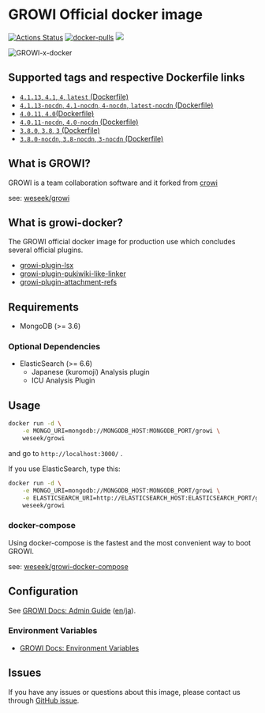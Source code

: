 
GROWI Official docker image
========================

[![Actions Status](https://github.com/weseek/growi/workflows/Release%20Docker%20Images/badge.svg)](https://github.com/weseek/growi/actions) [![docker-pulls](https://img.shields.io/docker/pulls/weseek/growi.svg)](https://hub.docker.com/r/weseek/growi/) [![](https://images.microbadger.com/badges/image/weseek/growi.svg)](https://microbadger.com/images/weseek/growi)

![GROWI-x-docker](https://user-images.githubusercontent.com/1638767/38307565-105956e2-384f-11e8-8534-b1128522d68d.png)


Supported tags and respective Dockerfile links
------------------------------------------------

* [`4.1.13`, `4.1`, `4`, `latest` (Dockerfile)](https://github.com/weseek/growi/blob/v4.1.13/docker/Dockerfile)
* [`4.1.13-nocdn`, `4.1-nocdn`, `4-nocdn`, `latest-nocdn` (Dockerfile)](https://github.com/weseek/growi/blob/v4.1.13/docker/Dockerfile)
* [`4.0.11`, `4.0`(Dockerfile)](https://github.com/weseek/growi/blob/v4.0.11/docker/Dockerfile)
* [`4.0.11-nocdn`, `4.0-nocdn` (Dockerfile)](https://github.com/weseek/growi/blob/v4.0.11/docker/Dockerfile)
* [`3.8.0`, `3.8`, `3` (Dockerfile)](https://github.com/weseek/growi/blob/v3.8.0/docker/Dockerfile)
* [`3.8.0-nocdn`, `3.8-nocdn`, `3-nocdn` (Dockerfile)](https://github.com/weseek/growi/blob/v3.8.0/docker/Dockerfile)


What is GROWI?
-------------

GROWI is a team collaboration software and it forked from [crowi](https://github.com/weseek/crowi/crowi)

see: [weseek/growi](https://github.com/weseek/growi)

What is growi-docker?
-------------------

The GROWI official docker image for production use which concludes several official plugins.

- [growi-plugin-lsx](https://www.npmjs.com/package/growi-plugin-lsx)
- [growi-plugin-pukiwiki-like-linker](https://www.npmjs.com/package/growi-plugin-pukiwiki-like-linker)
- [growi-plugin-attachment-refs](https://www.npmjs.com/package/growi-plugin-attachment-refs)



Requirements
-------------

* MongoDB (>= 3.6)

### Optional Dependencies

* ElasticSearch (>= 6.6)
    * Japanese (kuromoji) Analysis plugin
    * ICU Analysis Plugin


Usage
-----

```bash
docker run -d \
    -e MONGO_URI=mongodb://MONGODB_HOST:MONGODB_PORT/growi \
    weseek/growi
```

and go to `http://localhost:3000/` .

If you use ElasticSearch, type this:

```bash
docker run -d \
    -e MONGO_URI=mongodb://MONGODB_HOST:MONGODB_PORT/growi \
    -e ELASTICSEARCH_URI=http://ELASTICSEARCH_HOST:ELASTICSEARCH_PORT/growi \
    weseek/growi
```


### docker-compose

Using docker-compose is the fastest and the most convenient way to boot GROWI.

see: [weseek/growi-docker-compose](https://github.com/weseek/growi-docker-compose)


Configuration
-----------

See [GROWI Docs: Admin Guide](https://docs.growi.org/en/admin-guide/) ([en](https://docs.growi.org/en/admin-guide/)/[ja](https://docs.growi.org/ja/admin-guide/)).

### Environment Variables

- [GROWI Docs: Environment Variables](https://docs.growi.org/en/admin-guide/admin-cookbook/env-vars.html)


Issues
------

If you have any issues or questions about this image, please contact us through  [GitHub issue](https://github.com/weseek/growi-docker/issues).

